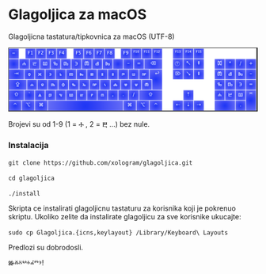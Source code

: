 # Glagoljica za macOS

Glagoljicna tastatura/tipkovnica za macOS (UTF-8)

![Layout](layout.png)

Brojevi su od 1-9 (1 = Ⰰ , 2 = Ⰱ ...) bez nule. 

### Instalacija 

`git clone https://github.com/xologram/glagoljica.git`

`cd glagoljica`

`./install` 

Skripta ce instalirati glagoljicnu tastaturu za korisnika koji je pokrenuo skriptu. Ukoliko zelite da instalirate glagoljicu za sve korisnike ukucajte:

`sudo cp Glagoljica.{icns,keylayout} /Library/Keyboard\ Layouts`

Predlozi su dobrodosli.

Ⱆⰶⰻⰲⰰⰼⱅⰵ!
